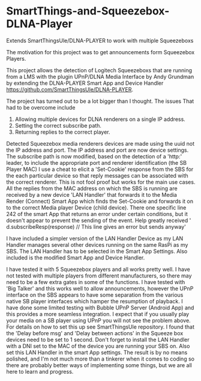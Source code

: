 # SmartThings-and-Squeezebox-DLNA-Player
Extends SmartThingsUle/DLNA-PLAYER to work with multiple Squeezeboxs

The motivation for this project was to get announcements form Squeezebox Players.

This project allows the detection of Logitech Squeezeboxs that are running from a LMS with the plugin UPnP/DLNA Media Interface by Andy Grundman by extending the DLNA-PLAYER Smart App and  Device Handler https://github.com/SmartThingsUle/DLNA-PLAYER.

The project has turned out to be a lot bigger than I thought.
The issues That had to be overcome include
1. Allowing multiple devices for DLNA renderers on a single IP address.
2. Setting the correct subscribe path.
3. Returning replies to the correct player.

Detected Squeezebox media renderers devices are made using the uuid not the IP address and port. The IP address and port are now device settings.
The subscribe path is now modified, based on the detection of a 'http:' leader, to include the appropriate port and renderer identification (the SB Player MAC)
I use a cheat to elicit a 'Set-Cookie' response from the SBS for the each particular device so that reply messages can be associated with the correct renderer. This is not fool proof but works for the main use cases. All the replies from the MAC address on which the SBS is running are received by a new device 'LAN Handler' that forwards it to the Media Render (Connect) Smart App which finds the Set-Cookie and forwards it on to the correct Media player Device (child device).
There one specific line 242 of the smart App that returns an error under certain conditions, but it doesn't appear to prevent the sending of the event. Help greatly received
' d.subscribeResp(response) // This line gives an error but sends anyway'

I have included a simpler version of the LAN Handler Device as my LAN Handler manages several other devices running on the same RasPi as my SBS.
The LAN Handler has to be selected in the Smart App Settings.
Also included is the modified Smart App and Device Handler.

I have tested it with 5 Squeezebox players and all works pretty well. I have not tested with multiple players from different manufacturers, so there may need to be a few extra gates in some of the functions.
I have tested with 'Big Talker' and this works well to allow announcements, however the UPnP interface on the SBS appears to have some separation from the various native SB player interfaces which hamper the resumption of playback.
I have done some limited testing with Bubble UPnP Server (Android App) and this provides a more seamless integration. I expect that if you usually play your media on a SB player using UPnP you will not see the problem above.
For details on how to set this up see SmartThingsUle repository.
I found that the 'Delay before msg' and 'Delay between actions' in the Squeeze box devices need to be set to 1 second.
Don't forget to install the LAN Handler with a DNI set to the MAC of the device you are running your SBS on. Also set this LAN Handler in the smart App settings.
The result is by no means polished, and I'm not much more than a tinkerer when it comes to coding so there are probably better ways of implementing some things, but we are all here to learn and progress.
